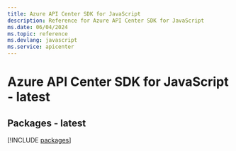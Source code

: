 ```yaml
---
title: Azure API Center SDK for JavaScript
description: Reference for Azure API Center SDK for JavaScript
ms.date: 06/04/2024
ms.topic: reference
ms.devlang: javascript
ms.service: apicenter
---
```

# Azure API Center SDK for JavaScript - latest
## Packages - latest
[!INCLUDE [packages](api-center-index.md)]